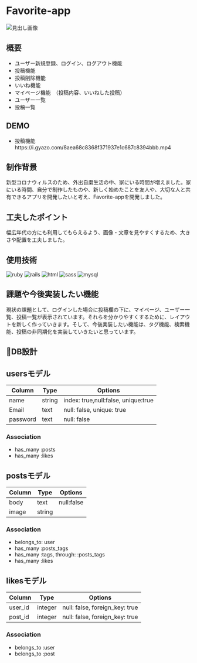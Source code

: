 # Favorite-app
![見出し画像](https://user-images.githubusercontent.com/64077722/84566347-4a8d2b80-adab-11ea-9101-a5ec975e06bd.jpg)

## 概要
- ユーザー新規登録、ログイン、ログアウト機能
- 投稿機能
- 投稿削除機能
- いいね機能
- マイページ機能　（投稿内容、いいねした投稿）
- ユーザー一覧
- 投稿一覧

## DEMO
- 投稿機能https://i.gyazo.com/8aea68c8368f371937e1c687c8394bbb.mp4

## 制作背景
 新型コロナウィルスのため、外出自粛生活の中、家にいる時間が増えました。家にいる時間、自分で制作したものや、新しく始めたことを友人や、大切な人と共有できるアプリを開発したいと考え、Favorite-appを開発しました。


## 工夫したポイント
 幅広年代の方にも利用してもらえるよう、画像・文章を見やすくするため、大きさや配置を工夫しました。

## 使用技術
![ruby](https://user-images.githubusercontent.com/64077722/84582964-042ce080-ae2e-11ea-82b5-b27e05716a97.png)
![rails ](https://user-images.githubusercontent.com/64077722/84582977-31798e80-ae2e-11ea-9b3c-457f8a7cdb2d.png)
![html](https://user-images.githubusercontent.com/64077722/84582991-61c12d00-ae2e-11ea-8cd8-e04a29abc4be.jpg)
![sass](https://user-images.githubusercontent.com/64077722/84583051-0cd1e680-ae2f-11ea-9f5a-a64083f64be8.png)
![mysql](https://user-images.githubusercontent.com/64077722/84583040-f035ae80-ae2e-11ea-9e9a-5c981bb0a19c.png)


## 課題や今後実装したい機能
 現状の課題として、ログインした場合に投稿欄の下に、マイページ、ユーザー一覧、投稿一覧が表示されています。それらを分かりやすくするために、レイアウトを新しく作っていきます。そして、今後実装したい機能は、タグ機能、検索機能、投稿の非同期化を実装していきたいと思っています。

## 📄DB設計
## usersモデル
|Column|Type|Options|
|------|----|-------|
|name|string|index: true,null:false, unique:true|
|Email|text|null: false, unique: true|
|password|text|null: false|
### Association
- has_many :posts
- has_many :likes

## postsモデル
|Column|Type|Options|
|------|----|-------|
|body|text|null:false|
|image|string||
### Association
- belongs_to: user
- has_many :posts_tags
- has_many :tags, through: :posts_tags
- has_many :likes

## likesモデル
|Column|Type|Options|
|------|----|-------|
|user_id|integer|null: false, foreign_key: true|
|post_id|integer|null: false, foreign_key: true|
### Association
- belongs_to :user
- belongs_to :post


